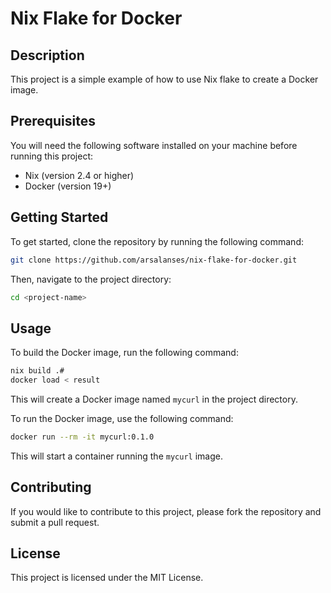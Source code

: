 # Nix Flake for Docker

## Description

This project is a simple example of how to use Nix flake to create a Docker image. 

## Prerequisites

You will need the following software installed on your machine before running this project:

- Nix (version 2.4 or higher)
- Docker (version 19+)

## Getting Started

To get started, clone the repository by running the following command:

```bash
git clone https://github.com/arsalanses/nix-flake-for-docker.git
```

Then, navigate to the project directory:

```bash
cd <project-name>
```

## Usage

To build the Docker image, run the following command:

```bash
nix build .#
docker load < result
```

This will create a Docker image named `mycurl` in the project directory.

To run the Docker image, use the following command:

```bash
docker run --rm -it mycurl:0.1.0
```

This will start a container running the `mycurl` image.

## Contributing

If you would like to contribute to this project, please fork the repository and submit a pull request. 

## License

This project is licensed under the MIT License.
